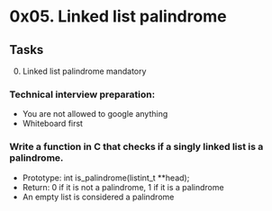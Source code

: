 # 0x05. Linked list palindrome

## Tasks

0. Linked list palindrome mandatory
### Technical interview preparation:

* You are not allowed to google anything
* Whiteboard first
### Write a function in C that checks if a singly linked list is a palindrome.

* Prototype: int is_palindrome(listint_t **head);
* Return: 0 if it is not a palindrome, 1 if it is a palindrome
* An empty list is considered a palindrome
